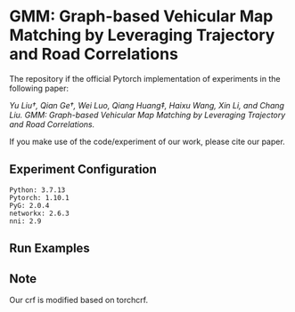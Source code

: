 # GMM: Graph-based Vehicular Map Matching by Leveraging Trajectory and Road Correlations

The repository if the official Pytorch implementation of experiments in the following paper:

*Yu Liu†, Qian Ge†, Wei Luo, Qiang Huang‡, Haixu Wang, Xin Li, and Chang Liu. GMM: Graph-based Vehicular Map Matching by Leveraging Trajectory and Road Correlations.*

If you make use of the code/experiment of our work, please cite our paper.



## Experiment Configuration

```
Python: 3.7.13
Pytorch: 1.10.1
PyG: 2.0.4
networkx: 2.6.3
nni: 2.9
```



## Run Examples



## Note

Our crf is modified based on torchcrf.